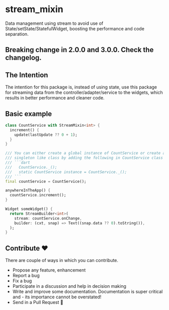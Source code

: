 # stream_mixin

Data management using stream to avoid use of State/setState/StatefulWidget, boosting the performance and code separation.

## Breaking change in 2.0.0 and 3.0.0. Check the changelog.

## The Intention

The intention for this package is, instead of using state, use this package for streaming data from the controller/adapter/service to the widgets, which results in better performance and cleaner code.

## Basic example
```dart
class CountService with StreamMixin<int> {
  increment() {
    update(lastUpdate ?? 0 + 1);
  }
}

/// You can either create a global instance of CountService or create a
/// singleton like class by adding the following in CountService class
/// ```dart
///   CountService._();
///   static CountService instance = CountService._();
/// ```
final countService = CountService();

anywhereInTheApp() {
  countService.increment();
}

Widget someWidget() {
  return StreamBuilder<int>(
    stream: countService.onChange,
    builder: (cxt, snap) => Text((snap.data ?? 0).toString()),
  );
}
```

## Contribute ❤️
There are couple of ways in which you can contribute.
- Propose any feature, enhancement
- Report a bug
- Fix a bug
- Participate in a discussion and help in decision making
- Write and improve some documentation. Documentation is super critical and - its importance cannot be overstated!
- Send in a Pull Request 🙂
